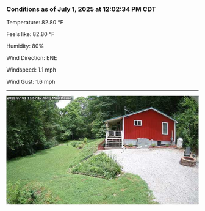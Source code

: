 ### Conditions as of July 1, 2025 at 12:02:34 PM CDT 

Temperature: 82.80 &deg;F

Feels like: 82.80 &deg;F

Humidity: 80%

Wind Direction: ENE

Windspeed: 1.1 mph

Wind Gust: 1.6 mph

---

<img src="./images/latest.jpeg"/>


